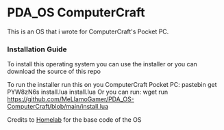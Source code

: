 # PDA_OS ComputerCraft
 This is an OS that i wrote for ComputerCraft's Pocket PC.
<h3>Installation Guide</h3>
To install this operating system you can use the installer or you can download the source of this repo

To run the installer run this on you ComputerCraft Pocket PC:
pastebin get PYW8zN6s install.lua
install.lua
Or you can run:
wget run https://github.com/MeLlamoGamer/PDA_OS-ComputerCraft/blob/main/install.lua

Credits to <a href=https://www.youtube.com/@Homelab>Homelab</a> for the base code of the OS
